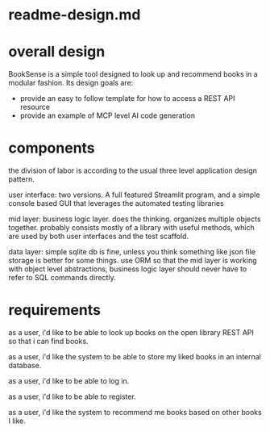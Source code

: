 # readme-design.md

# overall design

BookSense is a simple tool designed to look up and recommend books in a modular fashion. Its design goals are:
- provide an easy to follow template for how to access a REST API resource
- provide an example of MCP level AI code generation

# components

the division of labor is according to the usual three level application design pattern.

user interface: two versions. A full featured Streamlit program, and a simple console based GUI that leverages the automated testing libraries

mid layer: business logic layer. does the thinking. organizes multiple objects together. probably consists mostly of a library with useful methods, which are used by both user interfaces and the test scaffold.

data layer: simple sqlite db is fine, unless you think something like json file storage is better for some things. use ORM so that the mid layer is working with object level abstractions, business logic layer should never have to refer to SQL commands directly.

# requirements

as a user, i'd like to be able to look up books on the open library REST API so that i can find books.

as a user, i'd like the system to be able to store my liked books in an internal database.

as a user, i'd like to be able to log in.

as a user, i'd like to be able to register.

as a user, i'd like the system to recommend me books based on other books I like. 

